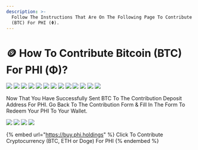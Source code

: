 ```yaml
---
description: >-
  Follow The Instructions That Are On The Following Page To Contribute Bitcoin
  (BTC) For PHI (Φ).
---
```


# 🪙 How To Contribute Bitcoin (BTC) For PHI (Φ)?

![](../../../../../.gitbook/assets/IMG\_5428.jpg) ![](../../../../../.gitbook/assets/IMG\_5429.jpg) ![](../../../../../.gitbook/assets/IMG\_5430.jpg) ![](../../../../../.gitbook/assets/IMG\_5431.jpg) ![](<../../../../../.gitbook/assets/IMG\_5432 2.PNG>) ![](../../../../../.gitbook/assets/IMG\_5433.jpg) ![](../../../../../.gitbook/assets/IMG\_5434.jpg) ![](../../../../../.gitbook/assets/IMG\_5435.jpg) ![](<../../../../../.gitbook/assets/IMG\_5436 (1).jpg>) ![](../../../../../.gitbook/assets/IMG\_5437.jpg) ![](../../../../../.gitbook/assets/IMG\_5438.jpg) ![](../../../../../.gitbook/assets/IMG\_5439.jpg) ![](../../../../../.gitbook/assets/IMG\_5440.PNG)

Now That You Have Successfully Sent BTC To The Contribution Deposit Address For PHI. Go Back To The Contribution Form & Fill In The Form To Redeem Your PHI To Your Wallet.

![](../../../../../.gitbook/assets/IMG\_5445.jpg) ![](../../../../../.gitbook/assets/IMG\_5446.jpg) ![](../../../../../.gitbook/assets/IMG\_5447.jpg) ![](../../../../../.gitbook/assets/IMG\_5448.PNG)

{% embed url="https://buy.phi.holdings" %}
Click To Contribute Cryptocurrency (BTC, ETH or Doge) For PHI
{% endembed %}
